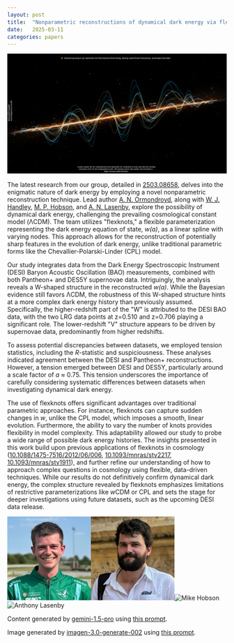 ```yaml
---
layout: post
title:  "Nonparametric reconstructions of dynamical dark energy via flexknots"
date:   2025-03-11
categories: papers
---
```

![AI generated image](/assets/images/posts/2025-03-11-2503.08658.png)

<!-- BEGINNING OF GENERATED POST -->
The latest research from our group, detailed in [2503.08658](https://arxiv.org/abs/2503.08658), delves into the enigmatic nature of dark energy by employing a novel nonparametric reconstruction technique.  Lead author [A. N. Ormondroyd](https://github.com/AdamOrmondroyd), along with [W. J. Handley](https://willhandley.co.uk), [M. P. Hobson](https://www.phy.cam.ac.uk/directory/hobsonm), and [A. N. Lasenby](https://www.phy.cam.ac.uk/directory/lasenbya), explore the possibility of dynamical dark energy, challenging the prevailing cosmological constant model (ΛCDM).  The team utilizes "flexknots," a flexible parameterization representing the dark energy equation of state, *w(a)*, as a linear spline with varying nodes. This approach allows for the reconstruction of potentially sharp features in the evolution of dark energy, unlike traditional parametric forms like the Chevallier-Polarski-Linder (CPL) model.

Our study integrates data from the Dark Energy Spectroscopic Instrument (DESI) Baryon Acoustic Oscillation (BAO) measurements, combined with both Pantheon+ and DES5Y supernovae data. Intriguingly, the analysis reveals a W-shaped structure in the reconstructed *w(a)*. While the Bayesian evidence still favors ΛCDM, the robustness of this W-shaped structure hints at a more complex dark energy history than previously assumed.  Specifically, the higher-redshift part of the "W" is attributed to the DESI BAO data, with the two LRG data points at z=0.510 and z=0.706 playing a significant role.  The lower-redshift "V" structure appears to be driven by supernovae data, predominantly from higher redshifts.

To assess potential discrepancies between datasets, we employed tension statistics, including the *R*-statistic and suspiciousness.  These analyses indicated agreement between the DESI and Pantheon+ reconstructions. However, a tension emerged between DESI and DES5Y, particularly around a scale factor of *a* ≈ 0.75.  This tension underscores the importance of carefully considering systematic differences between datasets when investigating dynamical dark energy.

The use of flexknots offers significant advantages over traditional parametric approaches.  For instance, flexknots can capture sudden changes in *w*, unlike the CPL model, which imposes a smooth, linear evolution.  Furthermore, the ability to vary the number of knots provides flexibility in model complexity. This adaptability allowed our study to probe a wide range of possible dark energy histories.  The insights presented in this work build upon previous applications of flexknots in cosmology ([10.1088/1475-7516/2012/06/006](https://doi.org/10.1088/1475-7516/2012/06/006), [10.1093/mnras/stv2217](https://doi.org/10.1093/mnras/stv2217), [10.1093/mnras/stv1911](https://doi.org/10.1093/mnras/stv1911)), and further refine our understanding of how to approach complex questions in cosmology using flexible, data-driven techniques. While our results do not definitively confirm dynamical dark energy, the complex structure revealed by flexknots emphasizes limitations of restrictive parameterizations like *w*CDM or CPL and sets the stage for deeper investigations using future datasets, such as the upcoming DESI data release.


<!-- END OF GENERATED POST -->

<img src="/assets/group/images/adam_ormondroyd.jpg" alt="Adam Ormondroyd" style="width: auto; height: 20vw;"><img src="/assets/group/images/will_handley.jpg" alt="Will Handley" style="width: auto; height: 20vw;"><img src="https://www.phy.cam.ac.uk/sites/default/files/styles/leading/public/media/profile/hobsonm.jpg?itok=H1iEFAas" alt="Mike Hobson" style="width: auto; height: 20vw;"><img src="https://www.phy.cam.ac.uk/sites/default/files/styles/leading/public/media/profile/lasenbya.jpg?itok=9nNfXc4k" alt="Anthony Lasenby" style="width: auto; height: 20vw;">

Content generated by [gemini-1.5-pro](https://deepmind.google/technologies/gemini/) using [this prompt](/prompts/content/2025-03-11-2503.08658.txt).

Image generated by [imagen-3.0-generate-002](https://deepmind.google/technologies/gemini/) using [this prompt](/prompts/images/2025-03-11-2503.08658.txt).

